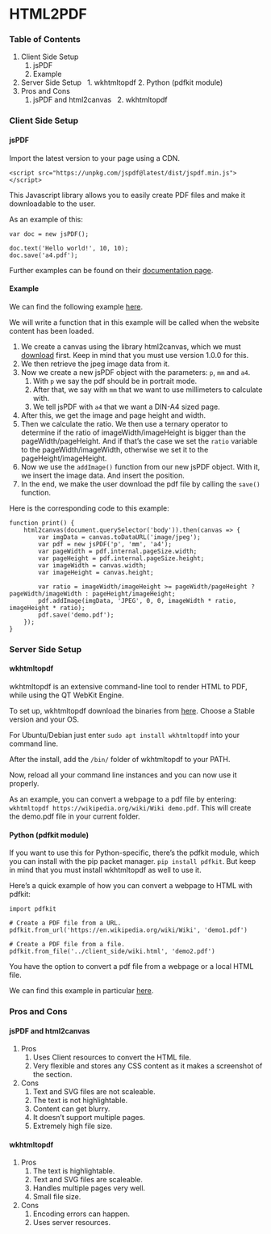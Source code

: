# HTML2PDF
### Table of Contents
1. Client Side Setup
      1. jsPDF
      2. Example
2. Server Side Setup
      1. wkhtmltopdf
      2. Python (pdfkit module)
3. Pros and Cons
      1. jsPDF and html2canvas
      2. wkhtmltopdf
### Client Side Setup
#### jsPDF
Import the latest version to your page using a CDN.

`<script src="https://unpkg.com/jspdf@latest/dist/jspdf.min.js"></script>`

This Javascript library allows you to easily create PDF files and make it downloadable to the user.

As an example of this:

```
var doc = new jsPDF();

doc.text('Hello world!', 10, 10);
doc.save('a4.pdf');
```

Further examples can be found on their [documentation page](http://raw.githack.com/MrRio/jsPDF/master/docs/).
#### Example
We can find the following example [here](https://github.com/GeorgeWalt/HTML2PDF/blob/master/examples/client_side/conversion.js).

We will write a function that in this example will be called when the website content has been loaded.

1. We create a canvas using the library html2canvas, which we must [download](https://github.com/niklasvh/html2canvas/releases/download/v1.0.0-rc.3/html2canvas.min.js) first. Keep in mind that you must use version 1.0.0 for this.
2. We then retrieve the jpeg image data from it.
3. Now we create a new jsPDF object with the parameters: `p`, `mm` and `a4`.
   1. With `p` we say the pdf should be in portrait mode.
   2. After that, we say with `mm` that we want to use millimeters to calculate with.
   3. We tell jsPDF with `a4` that we want a DIN-A4 sized page.
4. After this, we get the image and page height and width.
5. Then we calculate the ratio. We then use a ternary operator to determine if the ratio of imageWidth/imageHeight is bigger than the pageWidth/pageHeight. And if that’s the case we set the `ratio` variable to the pageWidth/imageWidth, otherwise we set it to the pageHeight/imageHeight.
6. Now we use the `addImage()` function from our new jsPDF object. With it, we insert the image data. And insert the position.
7. In the end, we make the user download the pdf file by calling the `save()` function.

Here is the corresponding code to this example: 

```
function print() {
    html2canvas(document.querySelector('body')).then(canvas => {
        var imgData = canvas.toDataURL('image/jpeg');
        var pdf = new jsPDF('p', 'mm', 'a4');
        var pageWidth = pdf.internal.pageSize.width;
        var pageHeight = pdf.internal.pageSize.height;
        var imageWidth = canvas.width;
        var imageHeight = canvas.height;

        var ratio = imageWidth/imageHeight >= pageWidth/pageHeight ? pageWidth/imageWidth : pageHeight/imageHeight;
        pdf.addImage(imgData, 'JPEG', 0, 0, imageWidth * ratio, imageHeight * ratio);
        pdf.save('demo.pdf');
    });
}
```
### Server Side Setup
#### wkhtmltopdf
wkhtmltopdf is an extensive command-line tool to render HTML to PDF, while using the QT WebKit Engine.

To set up, wkhtmltopdf download the binaries from [here](https://wkhtmltopdf.org/downloads.html). Choose a Stable version and your OS.

For Ubuntu/Debian just enter `sudo apt install wkhtmltopdf` into your command line.

After the install, add the `/bin/` folder of wkhtmltopdf to your PATH.

Now, reload all your command line instances and you can now use it properly.

As an example, you can convert a webpage to a pdf file by entering: `wkhtmltopdf https://wikipedia.org/wiki/Wiki demo.pdf`. This will create the demo.pdf file in your current folder.

#### Python (pdfkit module)
If you want to use this for Python-specific, there’s the pdfkit module, which you can install with the pip packet manager. `pip install pdfkit`. But keep in mind that you must install wkhtmltopdf as well to use it.

Here’s a quick example of how you can convert a webpage to HTML with pdfkit: 

```
import pdfkit

# Create a PDF file from a URL. 
pdfkit.from_url('https://en.wikipedia.org/wiki/Wiki', 'demo1.pdf')

# Create a PDF file from a file. 
pdfkit.from_file('../client_side/wiki.html', 'demo2.pdf')
```
You have the option to convert a pdf file from a webpage or a local HTML file.

We can find this example in particular [here](https://github.com/GeorgeWalt/HTML2PDF/blob/master/examples/server_side/conversion.py).
### Pros and Cons
#### jsPDF and html2canvas
1. Pros
   1. Uses Client resources to convert the HTML file.
   2. Very flexible and stores any CSS content as it makes a screenshot of the section.
2. Cons
   1. Text and SVG files are not scaleable.
   2. The text is not highlightable.
   3. Content can get blurry.
   4. It doesn’t support multiple pages.
   5. Extremely high file size.
#### wkhtmltopdf
1. Pros
   1. The text is highlightable.
   2. Text and SVG files are scaleable.
   3. Handles multiple pages very well.
   4. Small file size.
2. Cons
   1. Encoding errors can happen.
   2. Uses server resources.
